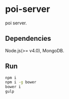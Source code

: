 # poi-server
poi server.

## Dependencies

Node.js(>= v4.0), MongoDB.

## Run

```bash
npm i
npm i -g bower
bower i
gulp
```
